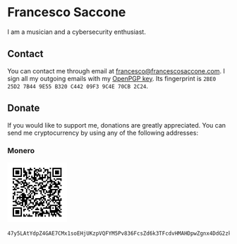 Francesco Saccone
=================

I am a musician and a cybersecurity enthusiast.

Contact
-------

You can contact me through email at
[francesco@francescosaccone.com](mailto:francesco@francescosaccone.com). I sign
all my outgoing emails with my [OpenPGP key](/public/francescosaccone.asc). Its
fingerprint is `2BE0 25D2 7B44 9E55 B320 C442 09F3 9C4E 70CB 2C24`.

Donate
------

If you would like to support me, donations are greatly appreciated. You can
send me cryptocurrency by using any of the following addresses:

### Monero

![QR Code](/public/content/monero.png)

```
47y5LAtYdpZ4GAE7CMx1soEHjUKzpVQFYM5Pv836FcsZd6k3TFcdvHMAHDpwZgnx4DdG2zkZkSewLgguU23FYJP7HacSVcx
```
